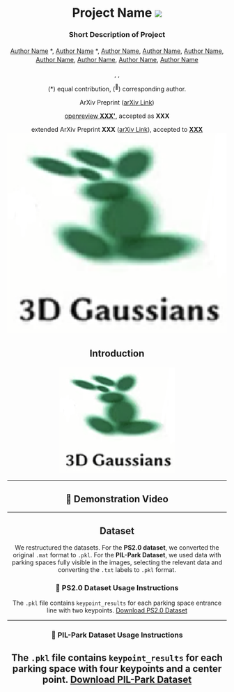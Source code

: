 <div align="center">
<h1>Project Name <img src="XXX" width="30"></h1>
<h3>Short Description of Project </h3>

[Author Name](<!-- Author GitHub Link -->)<sup><!-- Affiliation Numbers --></sup> \*, [Author Name](<!-- Author Google Scholar Link -->)<sup><!-- Affiliation Numbers --></sup> \*, [Author Name](<!-- Author GitHub Link -->)<sup><!-- Affiliation Numbers --></sup>, [Author Name](<!-- Author GitHub Link -->)<sup><!-- Affiliation Numbers --></sup>, [Author Name](<!-- Author Google Scholar Link -->)<sup><!-- Affiliation Numbers --></sup>, [Author Name](<!-- Author Google Scholar Link -->)<sup><!-- Affiliation Numbers --></sup>, [Author Name](<!-- Author Link -->)<sup><!-- Affiliation Numbers --></sup>, [Author Name](<!-- Author Google Scholar Link -->)<sup><!-- Affiliation Numbers --></sup>, [Author Name](<!-- Author Link -->)<sup><!-- Affiliation Numbers --></sup>

<sup><!-- Affiliation Number 1 --> </sup> <!-- Affiliation 1 Description -->, <sup><!-- Affiliation Number 2 --> </sup> <!-- Affiliation 2 Description -->, <sup><!-- Affiliation Number 3 --> </sup> <!-- Affiliation 3 Description -->

(\*) equal contribution, (<sup>:email:</sup>) corresponding author.

ArXiv Preprint ([arXiv Link](<!-- Arxiv Link -->))

[openreview **XXX'<!-- Year -->**](<!-- OpenReview Link -->), accepted as **XXX**

extended ArXiv Preprint **XXX** ([arXiv Link](<!-- Extended Arxiv Link -->)), accepted to [**XXX**](<!-- XXX Link -->)
<img src="./media/3dgs1.png" width="800"/>

## Introduction
<div align="center"><h4><!-- Project Short Description or Slogan --></h4></div>

![framework](./media/3dgs1.png "framework")

---

## 🎥 Demonstration Video


---

## Dataset

We restructured the datasets. For the **PS2.0 dataset**, we converted the original `.mat` format to `.pkl`. For the **PIL-Park Dataset**, we used data with parking spaces fully visible in the images, selecting the relevant data and converting the `.txt` labels to `.pkl` format.

### 📁 PS2.0 Dataset Usage Instructions
The `.pkl` file contains `keypoint_results` for each parking space entrance line with two keypoints.
[Download PS2.0 Dataset](https://drive.google.com/file/d/1zR3kmKvUZg0l85NDVan_JVF_bEnaepPw/view?usp=sharing)

---

### 📁 PIL-Park Dataset Usage Instructions
The `.pkl` file contains `keypoint_results` for each parking space with four keypoints and a center point.
[Download PIL-Park Dataset](https://drive.google.com/file/d/1Ux4blvcuS9cxg3133NzYC1tekupLc44m/view?usp=sharing)
---

